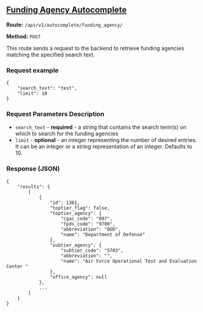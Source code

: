 ## [Funding Agency Autocomplete](#usaspending-api-documentation)
**Route:** `/api/v2/autocomplete/funding_agency/`

**Method:** `POST`

This route sends a request to the backend to retrieve funding agencies matching the specified search text.

### Request example

```
{
    "search_text": "test",
    "limit": 10
}
```

### Request Parameters Description

* `search_text` - **required** - a string that contains the search term(s) on which to search for the funding agencies
* `limit` - **optional** - an integer representing the number of desired entries. It can be an integer or a string representation of an integer. Defaults to 10.

### Response (JSON)

```
{
    "results": {
        [
            {
                "id": 1301,
                "toptier_flag": false,
                "toptier_agency": {
                    "cgac_code": "097",
                    "fpds_code": "9700",
                    "abbreviation": "DOD",
                    "name": "Department of Defense"
                },
                "subtier_agency": {
                    "subtier_code": "5703",
                    "abbreviation": "",
                    "name": "Air Force Operational Test and Evaluation Center "
                },
                "office_agency": null
            },
            ...
        ]
    }
}
```

